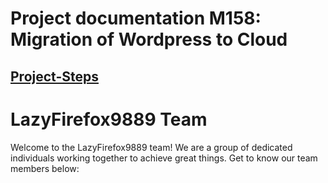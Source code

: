 # Project documentation M158: Migration of Wordpress to Cloud

## [Project-Steps](project-steps.md)

# LazyFirefox9889 Team

Welcome to the LazyFirefox9889 team! We are a group of dedicated individuals working together to achieve great things. Get to know our team members below:

